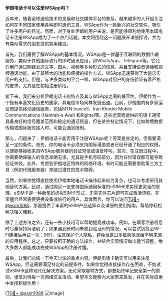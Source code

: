 **伊朗电话卡可以注册WSApp吗？**

近年来，随着全球通信技术的发展和社交媒体平台的普及，越来越多的人开始关注如何在不同国家使用各种即时通讯工具。WSApp作为一款新兴的社交软件，吸引了许多用户的目光。然而，对于身处伊朗的用户来说，是否能够顺利地使用本国电话卡注册WSApp成为了一个热门话题。本文将围绕这一问题展开详细探讨，并为有类似需求的朋友提供实用建议。

首先，我们需要了解WSApp的基本情况。WSApp是一款基于互联网的数据传输服务，类似于其他国际流行的即时通讯应用，如WhatsApp、Telegram等。它允许用户通过网络发送文字、图片、视频等多种形式的信息，并且支持语音通话和视频通话功能。由于其强大的功能和便捷的操作方式，WSApp迅速获得了大量忠实用户的支持。但是，与许多类似的平台一样，WSApp对用户的身份验证有着严格的要求，尤其是在初始注册阶段。

接下来，我们来分析伊朗电话卡的特点及其与WSApp之间的兼容性。伊朗作为一个拥有丰富文化历史的国家，其电信市场同样发展迅速。目前，伊朗国内有多家运营商提供移动通信服务，包括MTN Irancell、Iran Khodro Mobile Communications (Hamrah-e Aval) 和Rightel等。这些运营商提供的电话卡通常具备良好的信号覆盖范围和稳定的通话质量，但在某些特定情况下，比如跨境数据传输或国际服务接入时，可能会遇到限制。

那么，问题来了：伊朗电话卡能否用于注册WSApp呢？答案是肯定的，但需要满足一定的条件。首先，你的电话卡必须支持国际漫游或者已经开通了相应的权限，以便能够接收来自WSApp服务器的验证短信或语音呼叫。其次，在注册过程中，你需要确保输入的信息准确无误，尤其是手机号码部分，因为任何错误都可能导致验证失败。此外，考虑到伊朗地区特殊的网络环境，有时可能还需要借助第三方工具（例如代理服务器）来绕过潜在的技术障碍。

当然，如果你觉得直接使用伊朗本地电话卡操作起来较为复杂，也可以考虑采用其他替代方案。比如，通过购买一张支持国际通用标准的eSIM卡来实现更灵活的管理。eSIM卡是一种新型的虚拟SIM卡形式，无需实体芯片即可完成激活流程，非常适合经常需要更换设备或旅行的用户。具体而言，你可以访问[TG💪+ @esim1088](https://t.me/s/esim1088)，那里提供了丰富的eSIM产品选择以及详细的使用指南，帮助你轻松解决相关难题。

除了上述方法之外，还有一些小技巧可以帮助提高成功率。例如，在填写注册信息时尽量保持简洁明了；如果遇到长时间未收到验证码的情况，可以尝试切换至Wi-Fi连接后再试一次；同时，注意保护个人隐私，避免泄露过多敏感信息给不明来源的应用程序。总之，只要按照正确的方法操作，并结合实际情况做出适当调整，绝大多数人都能成功完成WSApp的注册过程。

最后，让我们总结一下今天讨论的重点内容。伊朗电话卡确实可以用来注册WSApp，但这需要满足特定的前提条件。如果你觉得直接操作存在困难，不妨试试eSIM卡这种现代化解决方案。无论采取哪种方式，都要始终牢记安全第一的原则，谨慎对待每一次网络交互活动。希望本文能够为大家带来启发，并在实际应用中发挥积极作用！

[[TG💪+ @esim1088](https://t.me/s/esim1088) ![Image](https://i.postimg.cc/4NQfJmqS/Snipaste-2025-05-13-00-14-12.png)]